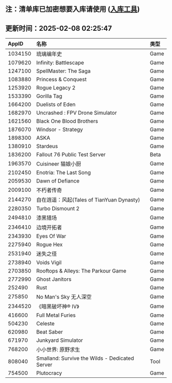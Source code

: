 ## 注：清单库已加密想要入库请使用 ([入库工具](https://github.com/BlankTMing/ManifestAutoUpdate/releases))

## 更新时间：2025-02-08 02:25:47
| AppID | 名称 | 类型  |
| :-------------------- | :----------------------------- | :----------- |
| 1034150 | 琉璃编年史| Game |
| 1079620 | Infinity: Battlescape| Game |
| 1247100 | SpellMaster: The Saga| Game |
| 1083880 | Princess & Conquest| Game |
| 1253920 | Rogue Legacy 2| Game |
| 1533390 | Gorilla Tag| Game |
| 1664200 | Duelists of Eden| Game |
| 1682970 | Uncrashed : FPV Drone Simulator| Game |
| 1621560 | Black One Blood Brothers| Game |
| 1876070 | Windsor - Strategy| Game |
| 1898300 | ASKA| Game |
| 1380910 | Stardeus| Game |
| 1836200 | Fallout 76 Public Test Server| Beta |
| 1963570 | Cuisineer 猫娘小厨| Game |
| 2102450 | Enotria: The Last Song| Game |
| 2059530 | Dawn of Defiance| Game |
| 2009100 | 不朽者传奇| Game |
| 2144270 | 自在逍遥：风起(Tales of TianYuan Dynasty)| Game |
| 2280350 | Turbo Dismount 2| Game |
| 2494810 | 漆黑猎场| Game |
| 2346410 | 边境开拓者| Game |
| 2343930 | Eyes Of War| Game |
| 2275940 | Rogue Hex| Game |
| 2531940 | 迷失之径| Game |
| 2738940 | Voids Vigil| Game |
| 2703850 | Rooftops & Alleys: The Parkour Game| Game |
| 2772990 | Ghost Janitors| Game |
| 252490 | Rust| Game |
| 275850 | No Man's Sky 无人深空| Game |
| 2344520 | 《暗黑破坏神® IV》| Game |
| 416600 | Full Metal Furies| Game |
| 504230 | Celeste| Game |
| 620980 | Beat Saber| Game |
| 671970 | Junkyard Simulator| Game |
| 768200 | 小小世界: 原野求生| Game |
| 808040 | Smalland: Survive the Wilds - Dedicated Server| Tool |
| 754500 | Plutocracy| Game |
